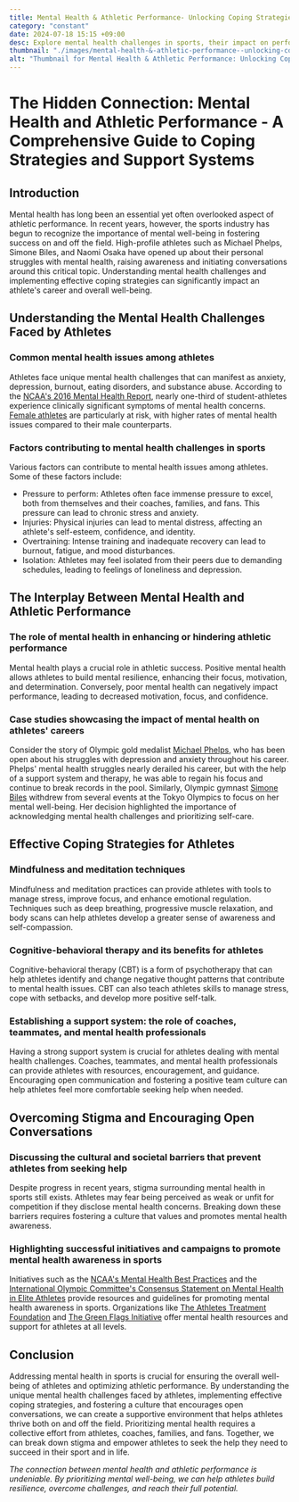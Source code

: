 ```yaml
---
title: Mental Health & Athletic Performance- Unlocking Coping Strategies
category: "constant"
date: 2024-07-18 15:15 +09:00
desc: Explore mental health challenges in sports, their impact on performance, effective coping strategies, & overcoming stigma. Learn more now.
thumbnail: "./images/mental-health-&-athletic-performance--unlocking-coping-strategies.png"
alt: "Thumbnail for Mental Health & Athletic Performance: Unlocking Coping Strategies"
---
```


# The Hidden Connection: Mental Health and Athletic Performance - A Comprehensive Guide to Coping Strategies and Support Systems

## Introduction
Mental health has long been an essential yet often overlooked aspect of athletic performance. In recent years, however, the sports industry has begun to recognize the importance of mental well-being in fostering success on and off the field. High-profile athletes such as Michael Phelps, Simone Biles, and Naomi Osaka have opened up about their personal struggles with mental health, raising awareness and initiating conversations around this critical topic. Understanding mental health challenges and implementing effective coping strategies can significantly impact an athlete's career and overall well-being.

## Understanding the Mental Health Challenges Faced by Athletes

### Common mental health issues among athletes
Athletes face unique mental health challenges that can manifest as anxiety, depression, burnout, eating disorders, and substance abuse. According to the [NCAA's 2016 Mental Health Report](https://www.ncaa.org/sites/default/files/2016_NCAAMH_ResearchReport_0.pdf), nearly one-third of student-athletes experience clinically significant symptoms of mental health concerns. [Female athletes](https://www.ncbi.nlm.nih.gov/pmc/articles/PMC5897441/) are particularly at risk, with higher rates of mental health issues compared to their male counterparts.

### Factors contributing to mental health challenges in sports
Various factors can contribute to mental health issues among athletes. Some of these factors include:
- Pressure to perform: Athletes often face immense pressure to excel, both from themselves and their coaches, families, and fans. This pressure can lead to chronic stress and anxiety.
- Injuries: Physical injuries can lead to mental distress, affecting an athlete's self-esteem, confidence, and identity.
- Overtraining: Intense training and inadequate recovery can lead to burnout, fatigue, and mood disturbances.
- Isolation: Athletes may feel isolated from their peers due to demanding schedules, leading to feelings of loneliness and depression.

## The Interplay Between Mental Health and Athletic Performance

### The role of mental health in enhancing or hindering athletic performance
Mental health plays a crucial role in athletic success. Positive mental health allows athletes to build mental resilience, enhancing their focus, motivation, and determination. Conversely, poor mental health can negatively impact performance, leading to decreased motivation, focus, and confidence.

### Case studies showcasing the impact of mental health on athletes' careers
Consider the story of Olympic gold medalist [Michael Phelps](https://www.nbcnews.com/news/sports/michael-phelps-opening-about-depression-suicidal-thoughts-n726206), who has been open about his struggles with depression and anxiety throughout his career. Phelps' mental health struggles nearly derailed his career, but with the help of a support system and therapy, he was able to regain his focus and continue to break records in the pool. Similarly, Olympic gymnast [Simone Biles](https://www.npr.org/2021/07/27/1019774248/simone-biles-opens-up-about-the-twisties-and-her-mental-health) withdrew from several events at the Tokyo Olympics to focus on her mental well-being. Her decision highlighted the importance of acknowledging mental health challenges and prioritizing self-care.

## Effective Coping Strategies for Athletes

### Mindfulness and meditation techniques
Mindfulness and meditation practices can provide athletes with tools to manage stress, improve focus, and enhance emotional regulation. Techniques such as deep breathing, progressive muscle relaxation, and body scans can help athletes develop a greater sense of awareness and self-compassion.

### Cognitive-behavioral therapy and its benefits for athletes
Cognitive-behavioral therapy (CBT) is a form of psychotherapy that can help athletes identify and change negative thought patterns that contribute to mental health issues. CBT can also teach athletes skills to manage stress, cope with setbacks, and develop more positive self-talk.

### Establishing a support system: the role of coaches, teammates, and mental health professionals
Having a strong support system is crucial for athletes dealing with mental health challenges. Coaches, teammates, and mental health professionals can provide athletes with resources, encouragement, and guidance. Encouraging open communication and fostering a positive team culture can help athletes feel more comfortable seeking help when needed.

## Overcoming Stigma and Encouraging Open Conversations

### Discussing the cultural and societal barriers that prevent athletes from seeking help
Despite progress in recent years, stigma surrounding mental health in sports still exists. Athletes may fear being perceived as weak or unfit for competition if they disclose mental health concerns. Breaking down these barriers requires fostering a culture that values and promotes mental health awareness.

### Highlighting successful initiatives and campaigns to promote mental health awareness in sports
Initiatives such as the [NCAA's Mental Health Best Practices](https://www.ncaa.org/sites/default/files/2016_NCAAMH_ResearchReport_0.pdf) and the [International Olympic Committee's Consensus Statement on Mental Health in Elite Athletes](https://bjsm.bmj.com/content/53/11/703) provide resources and guidelines for promoting mental health awareness in sports. Organizations like [The Athletes Treatment Foundation](https://www.theathletestreatmentfoundation.org/) and [The Green Flags Initiative](https://www.greenflagsinitiative.com/) offer mental health resources and support for athletes at all levels.

## Conclusion
Addressing mental health in sports is crucial for ensuring the overall well-being of athletes and optimizing athletic performance. By understanding the unique mental health challenges faced by athletes, implementing effective coping strategies, and fostering a culture that encourages open conversations, we can create a supportive environment that helps athletes thrive both on and off the field. Prioritizing mental health requires a collective effort from athletes, coaches, families, and fans. Together, we can break down stigma and empower athletes to seek the help they need to succeed in their sport and in life.

_The connection between mental health and athletic performance is undeniable. By prioritizing mental well-being, we can help athletes build resilience, overcome challenges, and reach their full potential._